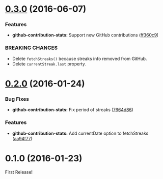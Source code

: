 <a name="0.3.0"></a>
# [0.3.0](https://github.com/moqada/github-contribution-stats/compare/v0.2.0...v0.3.0) (2016-06-07)


### Features

* **github-contribution-stats:** Support new GitHub contributions ([ff360c9](https://github.com/moqada/github-contribution-stats/commit/ff360c9))


### BREAKING CHANGES

* Delete `fetchStreaks()` because streaks info removed from GitHub.
* Delete `currentStreak.last` property.



<a name="0.2.0"></a>
# [0.2.0](https://github.com/moqada/github-contribution-stats/compare/v0.1.0...v0.2.0) (2016-01-24)


### Bug Fixes

* **github-contribution-stats:** Fix period of streaks ([7664d86](https://github.com/moqada/github-contribution-stats/commit/7664d86))

### Features

* **github-contribution-stats:** Add currentDate option to fetchStreaks ([aa94f77](https://github.com/moqada/github-contribution-stats/commit/aa94f77))



<a name="0.1.0"></a>
# 0.1.0 (2016-01-23)


First Release!
